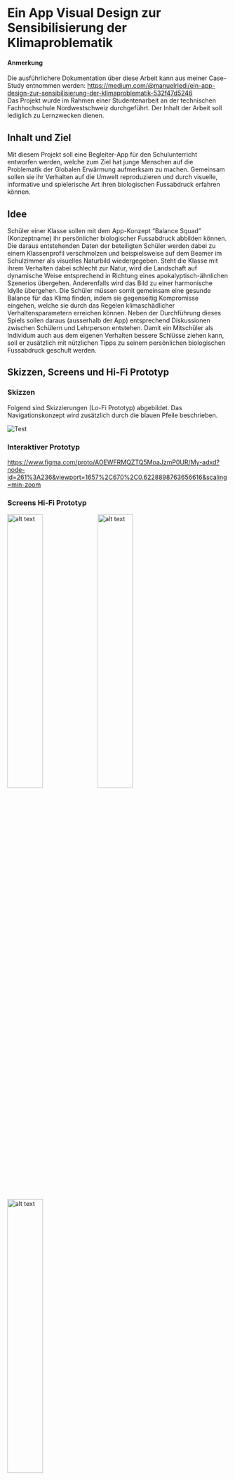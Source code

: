 # Ein App Visual Design zur Sensibilisierung der Klimaproblematik

#### Anmerkung
Die ausführlichere Dokumentation über diese Arbeit kann aus meiner Case-Study entnommen werden: https://medium.com/@manuelriedi/ein-app-design-zur-sensibilisierung-der-klimaproblematik-532f47d5246 </br>
Das Projekt wurde im Rahmen einer Studentenarbeit an der technischen Fachhochschule Nordwestschweiz durchgeführt. Der Inhalt der Arbeit soll lediglich zu Lernzwecken dienen.

## Inhalt und Ziel
Mit diesem Projekt soll eine Begleiter-App für den Schulunterricht entworfen werden, welche zum Ziel hat junge Menschen auf die Problematik der Globalen Erwärmung aufmerksam zu machen. Gemeinsam sollen sie ihr Verhalten auf die Umwelt reproduzieren und durch visuelle, informative und spielerische Art ihren biologischen Fussabdruck erfahren können.

## Idee
Schüler einer Klasse sollen mit dem App-Konzept “Balance Squad” (Konzeptname) ihr persönlicher biologischer Fussabdruck abbilden können. Die daraus entstehenden Daten der beteiligten Schüler werden dabei zu einem Klassenprofil verschmolzen und beispielsweise auf dem Beamer im Schulzimmer als visuelles Naturbild wiedergegeben. Steht die Klasse mit ihrem Verhalten dabei schlecht zur Natur, wird die Landschaft auf dynamische Weise entsprechend in Richtung eines apokalyptisch-ähnlichen Szenerios übergehen. Anderenfalls wird das Bild zu einer harmonische Idylle übergehen. Die Schüler müssen somit gemeinsam eine gesunde Balance für das Klima finden, indem sie gegenseitig Kompromisse eingehen, welche sie durch das Regelen klimaschädlicher Verhaltensparametern erreichen können. Neben der Durchführung dieses Spiels sollen daraus (ausserhalb der App) entsprechend Diskussionen zwischen Schülern und Lehrperson entstehen.
Damit ein Mitschüler als Individum auch aus dem eigenen Verhalten bessere Schlüsse ziehen kann, soll er zusätzlich mit nützlichen Tipps zu seinem persönlichen biologischen Fussabdruck geschult werden.

## Skizzen, Screens und Hi-Fi Prototyp
### Skizzen
Folgend sind Skizzierungen (Lo-Fi Prototyp) abgebildet. Das Navigationskonzept wird zusätzlich durch die blauen Pfeile beschrieben.

![Test](./Skizzen/SkizzenJPG.jpg)


### Interaktiver Prototyp
https://www.figma.com/proto/AOEWFRMQZTQ5MoaJzmP0UR/My-adxd?node-id=261%3A236&viewport=1657%2C670%2C0.6228898763656616&scaling=min-zoom

### Screens Hi-Fi Prototyp
<img src="./SingleScreens/Start-Screen.png" alt="alt text" align="top" width="40%" height="40%"> <img src="./SingleScreens/Schlüssel-Screen.png" alt="alt text" width="40%" height="40%"> <img src="./SingleScreens/Portrait-Screen.png" alt="alt text" width="40%" height="40%"> 

<img src="./SingleScreens/Detail-Screen.png" alt="alt text" width="40%" height="40%"> <img src="./SingleScreens/Warte-Screen.png" alt="alt text" align="top" width="40%" height="40%"> 
<img src="./SingleScreens/Bearbeitungs-Screen.png" alt="alt text" width="60%" height="60%"> 
<img src="./SingleScreens/Beamer.png" alt="alt text" width="80%" height="80%">


